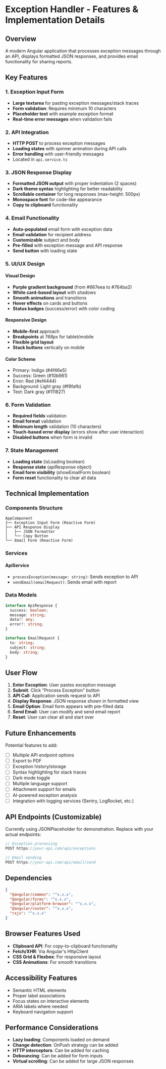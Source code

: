 # Exception Handler - Features & Implementation Details

## Overview
A modern Angular application that processes exception messages through an API, displays formatted JSON responses, and provides email functionality for sharing reports.

## Key Features

### 1. Exception Input Form
- **Large textarea** for pasting exception messages/stack traces
- **Form validation**: Requires minimum 10 characters
- **Placeholder text** with example exception format
- **Real-time error messages** when validation fails

### 2. API Integration
- **HTTP POST** to process exception messages
- **Loading states** with spinner animation during API calls
- **Error handling** with user-friendly messages
- Located in `api.service.ts`

### 3. JSON Response Display
- **Formatted JSON output** with proper indentation (2 spaces)
- **Dark theme syntax** highlighting for better readability
- **Scrollable container** for long responses (max-height: 500px)
- **Monospace font** for code-like appearance
- **Copy to clipboard** functionality

### 4. Email Functionality
- **Auto-populated** email form with exception data
- **Email validation** for recipient address
- **Customizable** subject and body
- **Pre-filled** with exception message and API response
- **Send button** with loading state

### 5. UI/UX Design

#### Visual Design
- **Purple gradient background** (from #667eea to #764ba2)
- **White card-based layout** with shadows
- **Smooth animations** and transitions
- **Hover effects** on cards and buttons
- **Status badges** (success/error) with color coding

#### Responsive Design
- **Mobile-first** approach
- **Breakpoints** at 768px for tablet/mobile
- **Flexible grid layout**
- **Stack buttons** vertically on mobile

#### Color Scheme
- Primary: Indigo (#4f46e5)
- Success: Green (#10b981)
- Error: Red (#ef4444)
- Background: Light gray (#f9fafb)
- Text: Dark gray (#111827)

### 6. Form Validation
- **Required fields** validation
- **Email format** validation
- **Minimum length** validation (10 characters)
- **Touch-based error display** (errors show after user interaction)
- **Disabled buttons** when form is invalid

### 7. State Management
- **Loading state** (isLoading boolean)
- **Response state** (apiResponse object)
- **Email form visibility** (showEmailForm boolean)
- **Form reset** functionality to clear all data

## Technical Implementation

### Components Structure

```
AppComponent
├── Exception Input Form (Reactive Form)
├── API Response Display
│   ├── JSON Formatter
│   └── Copy Button
└── Email Form (Reactive Form)
```

### Services

#### ApiService
- `processException(message: string)`: Sends exception to API
- `sendEmail(emailRequest)`: Sends email with report

### Data Models

```typescript
interface ApiResponse {
  success: boolean;
  message: string;
  data?: any;
  error?: string;
}

interface EmailRequest {
  to: string;
  subject: string;
  body: string;
}
```

## User Flow

1. **Enter Exception**: User pastes exception message
2. **Submit**: Click "Process Exception" button
3. **API Call**: Application sends request to API
4. **Display Response**: JSON response shown in formatted view
5. **Email Option**: Email form appears with pre-filled data
6. **Send Email**: User can modify and send email report
7. **Reset**: User can clear all and start over

## Future Enhancements

Potential features to add:
- [ ] Multiple API endpoint options
- [ ] Export to PDF
- [ ] Exception history/storage
- [ ] Syntax highlighting for stack traces
- [ ] Dark mode toggle
- [ ] Multiple language support
- [ ] Attachment support for emails
- [ ] AI-powered exception analysis
- [ ] Integration with logging services (Sentry, LogRocket, etc.)

## API Endpoints (Customizable)

Currently using JSONPlaceholder for demonstration. Replace with your actual endpoints:

```typescript
// Exception processing
POST https://your-api.com/api/exceptions

// Email sending
POST https://your-api.com/api/email/send
```

## Dependencies

```json
{
  "@angular/common": "^x.x.x",
  "@angular/forms": "^x.x.x",
  "@angular/platform-browser": "^x.x.x",
  "@angular/router": "^x.x.x",
  "rxjs": "^x.x.x"
}
```

## Browser Features Used

- **Clipboard API**: For copy-to-clipboard functionality
- **Fetch/XHR**: Via Angular's HttpClient
- **CSS Grid & Flexbox**: For responsive layout
- **CSS Animations**: For smooth transitions

## Accessibility Features

- Semantic HTML elements
- Proper label associations
- Focus states on interactive elements
- ARIA labels where needed
- Keyboard navigation support

## Performance Considerations

- **Lazy loading**: Components loaded on demand
- **Change detection**: OnPush strategy can be added
- **HTTP interceptors**: Can be added for caching
- **Debouncing**: Can be added for form inputs
- **Virtual scrolling**: Can be added for large JSON responses


